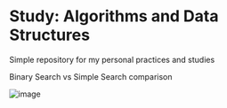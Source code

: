 # Study: Algorithms and Data Structures
Simple repository for my personal practices and studies

Binary Search vs Simple Search comparison

![image](https://user-images.githubusercontent.com/20568405/206935816-8a33a467-a371-496f-b917-c2962a162389.png)
